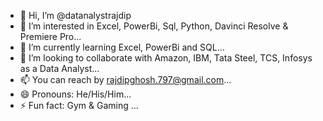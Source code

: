 - 👋 Hi, I’m @datanalystrajdip
- 👀 I’m interested in Excel, PowerBi, Sql, Python, Davinci Resolve & Premiere Pro...
- 🌱 I’m currently learning Excel, PowerBi and SQL...
- 💞️ I’m looking to collaborate with Amazon, IBM, Tata Steel, TCS, Infosys as a Data Analyst...
- 📫 You can reach by rajdipghosh.797@gmail.com...
- 😄 Pronouns: He/His/Him...
- ⚡ Fun fact: Gym & Gaming ...

<!---
datanalystrajdip/datanalystrajdip is a ✨ special ✨ repository because its `README.md` (this file) appears on your GitHub profile.
You can click the Preview link to take a look at your changes.
--->
